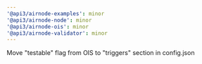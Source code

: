 ```yaml
---
'@api3/airnode-examples': minor
'@api3/airnode-node': minor
'@api3/airnode-ois': minor
'@api3/airnode-validator': minor
---
```


Move "testable" flag from OIS to "triggers" section in config.json
